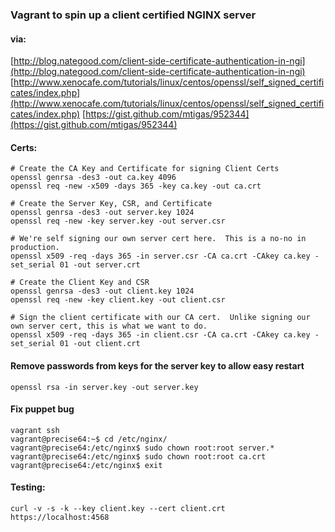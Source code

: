 ### Vagrant to spin up a client certified NGINX server

#### via:
[http://blog.nategood.com/client-side-certificate-authentication-in-ngi](http://blog.nategood.com/client-side-certificate-authentication-in-ngi)
[http://www.xenocafe.com/tutorials/linux/centos/openssl/self_signed_certificates/index.php](http://www.xenocafe.com/tutorials/linux/centos/openssl/self_signed_certificates/index.php)
[https://gist.github.com/mtigas/952344](https://gist.github.com/mtigas/952344)

#### Certs:

	# Create the CA Key and Certificate for signing Client Certs
	openssl genrsa -des3 -out ca.key 4096
	openssl req -new -x509 -days 365 -key ca.key -out ca.crt

	# Create the Server Key, CSR, and Certificate
	openssl genrsa -des3 -out server.key 1024
	openssl req -new -key server.key -out server.csr

	# We're self signing our own server cert here.  This is a no-no in production.
	openssl x509 -req -days 365 -in server.csr -CA ca.crt -CAkey ca.key -set_serial 01 -out server.crt

	# Create the Client Key and CSR
	openssl genrsa -des3 -out client.key 1024
	openssl req -new -key client.key -out client.csr

	# Sign the client certificate with our CA cert.  Unlike signing our own server cert, this is what we want to do.
	openssl x509 -req -days 365 -in client.csr -CA ca.crt -CAkey ca.key -set_serial 01 -out client.crt

#### Remove passwords from keys for the server key to allow easy restart
	openssl rsa -in server.key -out server.key

#### Fix puppet bug
	vagrant ssh
	vagrant@precise64:~$ cd /etc/nginx/
	vagrant@precise64:/etc/nginx$ sudo chown root:root server.*
	vagrant@precise64:/etc/nginx$ sudo chown root:root ca.crt  
	vagrant@precise64:/etc/nginx$ exit

#### Testing:
	curl -v -s -k --key client.key --cert client.crt https://localhost:4568